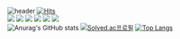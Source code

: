 ![header](https://capsule-render.vercel.app/api?type=waving&color=auto&height=300&section=header&text=Hello%20I'm%20gomin0&fontSize=70)
[![Hits](https://hits.seeyoufarm.com/api/count/incr/badge.svg?url=https%3A%2F%2Fgithub.com%2Fgomin0%2Fhit-counter&count_bg=%23313131&title_bg=%23EB2828&icon=&icon_color=%23E7E7E7&title=hits&edge_flat=false)](https://hits.seeyoufarm.com)
<br>
<img src="https://img.shields.io/badge/Python-3776AB?style=plastic&logo=Python&logoColor=white"/>
<img src="https://img.shields.io/badge/Java-007396?style=plastic&logo=Java&logoColor=white"/>
<img src="https://img.shields.io/badge/C++-00599C?style=plastic&logo=C++&logoColor=white"/>
<img src="https://img.shields.io/badge/C-A8B9CC?style=plastic&logo=C&logoColor=white"/>
<img src="https://img.shields.io/badge/Django-092E20?style=plastic&logo=Django&logoColor=white"/>
<img src="https://img.shields.io/badge/Spring Boot-6DB33F?style=plastic&logo=Spring Boot&logoColor=white"/>
<br>
![Anurag's GitHub stats](https://github-readme-stats.vercel.app/api?username=gomin0&show_icons=true&theme=radical)
[![Solved.ac프로필](http://mazassumnida.wtf/api/v2/generate_badge?boj=end1113)](https://solved.ac/end1113)
[![Top Langs](https://github-readme-stats.vercel.app/api/top-langs/?username=gomin0&layout=compact)](https://github.com/gomin0/github-readme-stats)
